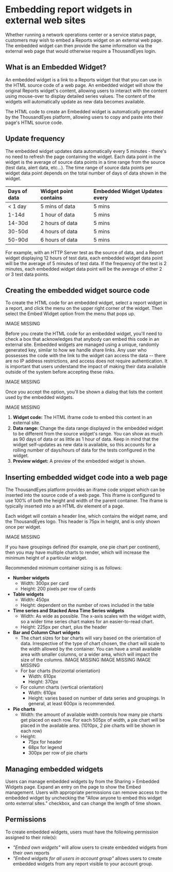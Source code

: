 # Embedding report widgets in external web sites

Whether running a network operations center or a service status page, customers may wish to embed a Reports widget on an external web page. The embedded widget can then provide the same information via the external web page that would otherwise require a ThousandEyes login.

## What is an Embedded Widget?

An embedded widget is a link to a Reports widget that that you can use in the HTML source code of a web page.  An embedded widget will show the original Reports widget's content, allowing users to interact with the content using mouse-over to display detailed series values. The content of the widgets will automatically update as new data becomes available.

The HTML code to create an Embedded widget is automatically generated by the ThousandEyes platform, allowing users to copy and paste into their page's HTML source code.

## Update frequency

The embedded widget updates data automatically every 5 minutes - there's no need to refresh the page containing the widget.  Each data point in the widget is the average of source data points in a time range from the source \(test data, alert data, etc...\).  The time range of source data points per widget data point depends on the total number of days of data shown in the widget. 

| **Days of data** | **Widget point contains** | **Embedded Widget Updates every** |
| :--- | :--- | :--- |
| &lt; 1 day | 5 mins of data | 5 mins |
| 1-14d | 1 hour of data | 5 mins |
| 14-30d | 2 hours of data | 5 mins |
| 30-50d | 4 hours of data | 5 mins |
| 50-90d | 6 hours of data | 5 mins |

For example, with an HTTP Server test as the source of data, and a Report widget displaying 12 hours of test data, each embedded widget data point will be the average of 5 minutes of test data.  If the frequency of the test is 2 minutes, each embedded widget data point will be the average of either 2 or 3 test data points.

## Creating the embedded widget source code

To create the HTML code for an embedded widget, select a report widget in a report, and click the menu on the upper right corner of the widget. Then select the Embed Widget option from the menu that pops up.

IMAGE MISSING

Before you create the HTML code for an embedded widget, you'll need to check a box that acknowledges that anybody can embed this code in an external site.  Embedded widgets are managed using a unique, randomly generated key, similar to how we handle share links.  Any user who possesses the code with the link to the widget can access the data -- there are no IP address restrictions, and access does not require authentication.  It is important that users understand the impact of making their data available outside of the system before accepting these risks.

IMAGE MISSING

Once you accept the option, you'll be shown a dialog that lists the content used by the embedded widgets.

IMAGE MISSING

1. **Widget code:** The HTML iframe code to embed this content in an external site.
2. **Data range:** Change the data range displayed in the embedded widget to be different from the source widget's range. You can show as much as 90 days of data or as little as 1 hour of data.  Keep in mind that the widget self-updates as new data is available, so this accounts for a rolling number of days/hours of data for the tests configured in the widget.
3. **Preview widget:** A preview of the embedded widget is shown.

## Inserting embedded widget code into a web page

The ThousandEyes platform provides an iframe code snippet which can be inserted into the source code of a web page.  This iframe is configured to use 100% of both the height and width of the parent container. The iframe is typically inserted into a an HTML div element of a page.  

Each widget will contain a header line, which contains the widget name, and the ThousandEyes logo.  This header is 75px in height, and is only shown once per widget.

IMAGE MISSING

If you have groupings defined \(for example, one pie chart per continent\), then you may have multiple charts to render, which will increase the minimum height of a particular widget.

Recommended minimum container sizing is as follows:

* **Number widgets**
  * Width: 300px per card
  * Height: 200 pixels per row of cards
* **Table widgets**
  * Width: 450px
  * Height: dependent on the number of rows included in the table
* **Time series and Stacked Area Time Series widgets**
  * Width: As wide as possible.  The x-axis scales with the widget width, so a wider time series chart makes for an easier-to-read chart.
  * Height: 225px per chart, plus the header
* **Bar and Column Chart widgets**
  * The chart sizes for bar charts will vary based on the orientation of data.  Irrespective of the type of chart chosen, the chart will scale to the width allowed by the container.  You can have a small available area with smaller columns, or a wider area, which will impact the size of the columns. IMAGE MISSING IMAGE MISSING IMAGE MISSING
  * For bar charts \(horizontal orientation\)
    * Width: 610px
    * Height: 370px
  * For column charts \(vertical orientation\)
    * Width: 610px
    * Height: varies based on number of data series and groupings. In general, at least 600px is recommended.
* **Pie charts**
  * Width: the amount of available width controls how many pie charts get placed on each row.  For each 505px of width, a pie chart will be placed in the available area.  \(1010px, 2 pie charts will be shown in each row\)
  * Height:
    * 75px for header
    * 68px for legend
    * 300px per row of pie charts

## Managing embedded widgets

Users can manage embedded widgets by from the Sharing &gt; Embedded Widgets page.  Expand an entry on the page to show the Embed management.  Users with appropriate permissions can remove access to the embedded widget by unchecking the "Allow anyone to embed this widget onto external sites." checkbox, and can change the length of time shown.

## Permissions

To create embedded widgets, users must have the following permission assigned to their role\(s\):

* _"Embed own widgets"_ will allow users to create embedded widgets from their own reports
* _"Embed widgets for all users in account group"_ allows users to create embedded widgets from any report visible to your account group.

